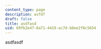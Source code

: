 ```yaml
---
content_type: page
description: asfdf
draft: false
title: asdfasd
uid: 69fb2e47-0a71-4419-ac7d-b8ee2f8c5654
---
```

asdfasdf